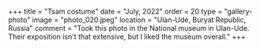 +++
title = "Tsam costume"
date = "July, 2022"
order = 20
type = "gallery-photo"
image = "photo_020.jpeg"
location = "Ulan-Ude, Buryat Republic, Russia"
comment = "Took this photo in the National museum in Ulan-Ude. Their exposition isn't that extensive, but I liked the museum overall."
+++

